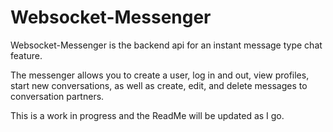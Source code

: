 # Websocket-Messenger
Websocket-Messenger is the backend api for an instant message type chat feature.

The messenger allows you to create a user, log in and out, view profiles, start new conversations, as well as create, edit, and delete messages to conversation partners.

This is a work in progress and the ReadMe will be updated as I go.
